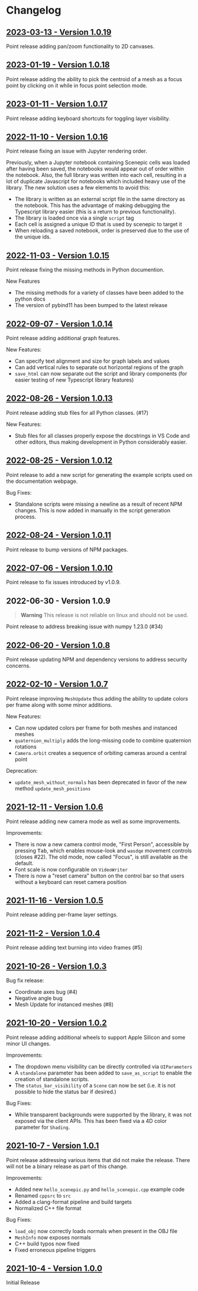 # Changelog

## [2023-03-13 - Version 1.0.19](https://github.com/microsoft/scenepic/releases/tag/v1.0.19)
Point release adding pan/zoom functionality to 2D canvases.

## [2023-01-19 - Version 1.0.18](https://github.com/microsoft/scenepic/releases/tag/v1.0.18)
Point release adding the ability to pick the centroid of a mesh as
a focus point by clicking on it while in focus point selection mode.

## [2023-01-11 - Version 1.0.17](https://github.com/microsoft/scenepic/releases/tag/v1.0.17)
Point release adding keyboard shortcuts for toggling layer visibility.

## [2022-11-10 - Version 1.0.16](https://github.com/microsoft/scenepic/releases/tag/v1.0.16)
Point release fixing an issue with Jupyter rendering order.

Previously, when a Jupyter notebook containing Scenepic cells was
loaded after having been saved, the notebooks would appear out
of order within the notebook. Also, the full library was written into
each cell, resulting in a lot of duplicate Javascript for notebooks
which included heavy use of the library. The new solution uses a few
elements to avoid this:

- The library is written as an external script file in the same directory
  as the notebook. This has the advantage of making debugging the
  Typescript library easier (this is a return to previous functionality).
- The library is loaded once via a single `script` tag
- Each cell is assigned a unique ID that is used by scenepic to target it
- When reloading a saved notebook, order is preserved due to the use of
  the unique ids.

## [2022-11-03 - Version 1.0.15](https://github.com/microsoft/scenepic/releases/tag/v1.0.15)
Point release fixing the missing methods in Python documention.

New Features
- The missing methods for a variety of classes have been added to the python docs
- The version of pybind11 has been bumped to the latest release

## [2022-09-07 - Version 1.0.14](https://github.com/microsoft/scenepic/releases/tag/v1.0.14)
Point release adding additional graph features.

New Features:
- Can specify text alignment and size for graph labels and values
- Can add vertical rules to separate out horizontal regions of the graph
- `save_html` can now separate out the script and library components
  (for easier testing of new Typescript library features)


## [2022-08-26 - Version 1.0.13](https://github.com/microsoft/scenepic/releases/tag/v1.0.13)
Point release adding stub files for all Python classes. (#17)

New Features:
- Stub files for all classes properly expose the docstrings in VS Code and other
  editors, thus making development in Python considerably easier.


## [2022-08-25 - Version 1.0.12](https://github.com/microsoft/scenepic/releases/tag/v1.0.12)
Point release to add a new script for generating the example scripts used on
the documentation webpage.

Bug Fixes:
- Standalone scripts were missing a newline as a result of recent NPM changes.
  This is now added in manually in the script generation process.

## [2022-08-24 - Version 1.0.11](https://github.com/microsoft/scenepic/releases/tag/v1.0.11)
Point release to bump versions of NPM packages.

## [2022-07-06 - Version 1.0.10](https://github.com/microsoft/scenepic/releases/tag/v1.0.10)
Point release to fix issues introduced by v1.0.9.

## 2022-06-30 - Version 1.0.9
> **Warning**
> This release is not reliable on linux and should not be used.

Point release to address breaking issue with numpy 1.23.0 (#34)

## [2022-06-20 - Version 1.0.8](https://github.com/microsoft/scenepic/releases/tag/v1.0.8)
Point release updating NPM and dependency versions to address security concerns.

## [2022-02-10 - Version 1.0.7](https://github.com/microsoft/scenepic/releases/tag/v1.0.7)
Point release improving `MeshUpdate` thus adding the ability to update colors
per frame along with some minor additions.

New Features:
- Can now updated colors per frame for both meshes and instanced meshes
- `quaternion_multiply` adds the long-missing code to combine quaternion rotations
- `Camera.orbit` creates a sequence of orbiting cameras around a central point

Deprecation:
- `update_mesh_without_normals` has been deprecated in favor of the new method
  `update_mesh_positions`

## [2021-12-11 - Version 1.0.6](https://github.com/microsoft/scenepic/releases/tag/v1.0.6)
Point release adding new camera mode as well as some improvements.

Improvements:
- There is now a new camera control mode, "First Person", accessible by pressing
  <kbd>Tab</kbd>, which enables mouse-look and `wasdqe` movement controls
  (closes #22). The old mode, now called "Focus", is still available as the default.
- Font scale is now configurable on `VideoWriter`
- There is now a "reset camera" button on the control bar so that users without
  a keyboard can reset camera position


## [2021-11-16 - Version 1.0.5](https://github.com/microsoft/scenepic/releases/tag/v1.0.5)
Point release adding per-frame layer settings.

## [2021-11-2 - Version 1.0.4](https://github.com/microsoft/scenepic/releases/tag/v1.0.4)
Point release adding text burning into video frames (#5)

## [2021-10-26 - Version 1.0.3](https://github.com/microsoft/scenepic/releases/tag/v1.0.3)
Bug fix release:
- Coordinate axes bug (#4)
- Negative angle bug
- Mesh Update for instanced meshes (#8)

## [2021-10-20 - Version 1.0.2](https://github.com/microsoft/scenepic/releases/tag/v1.0.2)
Point release adding additional wheels to support Apple Silicon and some
minor UI changes.

Improvements:
- The dropdown menu visibility can be directly controlled via `UIParameters`
- A `standalone` parameter has been added to `save_as_script` to enable the
  creation of standalone scripts.
- The `status_bar_visibility` of a `Scene` can now be set (i.e. it is not
  possible to hide the status bar if desired.)

Bug Fixes:
- While transparent backgrounds were supported by the library, it was
  not exposed via the client APIs. This has been fixed via a 4D color parameter
  for `Shading`.

## [2021-10-7 - Version 1.0.1](https://github.com/microsoft/scenepic/releases/tag/v1.0.1)
Point release addressing various items that did not make the release. There will
not be a binary release as part of this change.

Improvements:
- Added new `hello_scenepic.py` and `hello_scenepic.cpp` example code
- Renamed `cppsrc` to `src`
- Added a clang-format pipeline and build targets
- Normalized C++ file format

Bug Fixes:
- `load_obj` now correctly loads normals when present in the OBJ file
- `MeshInfo` now exposes normals
- C++ build typos now fixed
- Fixed erroneous pipeline triggers


## [2021-10-4 - Version 1.0.0](https://github.com/microsoft/scenepic/releases/tag/v1.0.0)
Initial Release